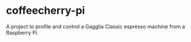 # coffeecherry-pi
A project to profile and control a Gagglia Classic espresso machine from a Raspberry Pi.
